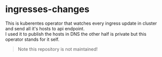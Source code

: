 # ingresses-changes

This is kuberentes operator that watches every ingress update in cluster and send all it's hosts to api endpoint. <br>
I used it to publish the hosts in DNS the other half is private but this operator stands for it self.

> Note this repository is not maintained!
